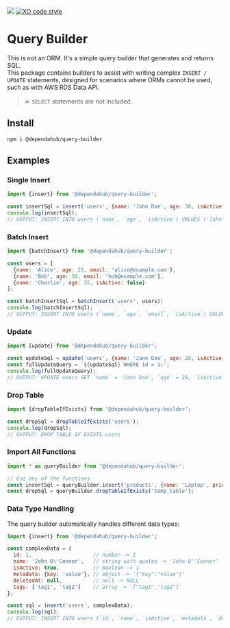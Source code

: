 ![](https://img.shields.io/badge/node-22.x-green)
[![XO code style](https://shields.io/badge/code_style-5ed9c7?logo=xo&labelColor=gray&logoSize=auto)](https://github.com/xojs/xo)

# Query Builder

This is not an ORM. It's a simple query builder that generates and returns SQL.  
This package contains builders to assist with writing complex ```INSERT / UPDATE``` statements, designed for scenarios where ORMs cannot be used, such as with AWS RDS Data API.

> ＊ ```SELECT``` statements are not included.

## Install

```bash
npm i @dependahub/query-builder
```

## Examples

### Single Insert

```javascript
import {insert} from '@dependahub/query-builder';

const insertSql = insert('users', {name: 'John Doe', age: 30, isActive: true});
console.log(insertSql);
// OUTPUT: INSERT INTO users (`name`, `age`, `isActive`) VALUES ('John Doe', 30, 1)
```

### Batch Insert

```javascript
import {batchInsert} from '@dependahub/query-builder';

const users = [
  {name: 'Alice', age: 25, email: 'alice@example.com'},
  {name: 'Bob', age: 30, email: 'bob@example.com'},
  {name: 'Charlie', age: 35, isActive: false}
];

const batchInsertSql = batchInsert('users', users);
console.log(batchInsertSql);
// OUTPUT: INSERT INTO users (`name`, `age`, `email`, `isActive`) VALUES ('Alice', 25, 'alice@example.com', NULL), ('Bob', 30, 'bob@example.com', NULL), ('Charlie', 35, NULL, 0);
```

### Update

```javascript
import {update} from '@dependahub/query-builder';

const updateSql = update('users', {name: 'Jane Doe', age: 28, isActive: true});
const fullUpdateQuery = `${updateSql} WHERE id = 1;`;
console.log(fullUpdateQuery);
// OUTPUT: UPDATE users SET `name` = 'Jane Doe', `age` = 28, `isActive` = 1 WHERE id = 1;
```

### Drop Table

```javascript
import {dropTableIfExists} from '@dependahub/query-builder';

const dropSql = dropTableIfExists('users');
console.log(dropSql);
// OUTPUT: DROP TABLE IF EXISTS users
```

### Import All Functions

```javascript
import * as queryBuilder from '@dependahub/query-builder';

// Use any of the functions
const insertSql = queryBuilder.insert('products', {name: 'Laptop', price: 999.99});
const dropSql = queryBuilder.dropTableIfExists('temp_table');
```

### Data Type Handling

The query builder automatically handles different data types:

```javascript
import {insert} from '@dependahub/query-builder';

const complexData = {
  id: 1,                    // number -> 1
  name: 'John O\'Connor',   // string with quotes -> 'John O''Connor'
  isActive: true,           // boolean -> 1
  metadata: {key: 'value'}, // object -> '{"key":"value"}'
  deletedAt: null,          // null -> NULL
  tags: ['tag1', 'tag2']    // array -> '["tag1","tag2"]'
};

const sql = insert('users', complexData);
console.log(sql);
// OUTPUT: INSERT INTO users (`id`, `name`, `isActive`, `metadata`, `deletedAt`, `tags`) VALUES (1, 'John O''Connor', 1, '{"key":"value"}', NULL, '["tag1","tag2"]')
```
